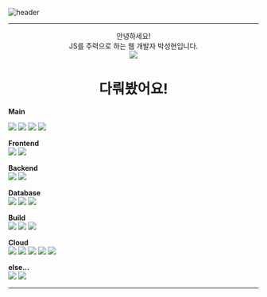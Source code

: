 ![header](https://capsule-render.vercel.app/api?type=waving&color=timeAuto&height=300&fontAlignY=40&&section=header&text=HELLO&desc=SEONG%20HYEON%20PARK&descAlignY=55&fontSize=80&animation=twinkling)
<hr />

<div align="center">안녕하세요!<br />JS를 주력으로 하는 웹 개발자 박성현입니다.<br />
<img src="https://img.shields.io/badge/Contact_Me-pshysd@kakao.com-FFCD00" /></div>

<h1 align="center">다뤄봤어요!</h1>

<b>Main</b><br />

<img src="https://img.shields.io/badge/node.js-339933?style=for-the-badge&logo=nodedotjs&logoColor=ffffff"><!-- NODE.JS -->
<img src="https://img.shields.io/badge/typescript-3178C6?style=for-the-badge&logo=typescript&logoColor=ffffff"><!-- TYPESCRIPT -->
<img src="https://img.shields.io/badge/express.js-000000?style=for-the-badge&logo=express&logoColor=ffffff"><!-- EXPRESS.JS -->
<img src="https://img.shields.io/badge/react-61DAFB?style=for-the-badge&logo=react&logoColor=ffffff"><!-- REACT -->

<b>Frontend</b><br />
<img src="https://img.shields.io/badge/SWR-000000?style=for-the-badge&logo=swr&logoColor=ffffff"><!-- SWR -->
<img src="https://img.shields.io/badge/Material UI-757575?style=for-the-badge&logo=materialdesign&logoColor=ffffff"><!-- MUI -->

<b>Backend</b><br />
<img src="https://img.shields.io/badge/sequelize-52B0E7?style=for-the-badge&logo=sequelize&logoColor=ffffff"><!-- SEQUELIZE -->
<img src="https://img.shields.io/badge/mongoose-47A248?style=for-the-badge&logo=mongodb&logoColor=ffffff"><!-- MONGOOSE -->

<b>Database</b><br />
<img src="https://img.shields.io/badge/mysql-4479A1?style=for-the-badge&logo=mysql&logoColor=ffffff"><!-- MYSQL -->
<img src="https://img.shields.io/badge/mongodb-47A248?style=for-the-badge&logo=mongodb&logoColor=ffffff"><!-- MONGODB -->
<img src="https://img.shields.io/badge/redis-DC382D?style=for-the-badge&logo=redis&logoColor=ffffff"><!-- REDIS -->

<b>Build</b><br />
<img src="https://img.shields.io/badge/webpack-8DD6F9?style=for-the-badge&logo=webpack&logoColor=ffffff"><!-- WEBPACK -->
<img src="https://img.shields.io/badge/docker-2496ED?style=for-the-badge&logo=docker&logoColor=ffffff"><!-- DOCKER -->
<img src="https://img.shields.io/badge/github actions-2088FF?style=for-the-badge&logo=githubactions&logoColor=ffffff"><!-- GITHUB ACTIONS -->

<b>Cloud</b><br />
<img src="https://img.shields.io/badge/ECS Fargate-FF9900?style=for-the-badge&logo=awsfargate&logoColor=ffffff"><!-- ECS Fargate -->
<img src="https://img.shields.io/badge/CLOUDFRONT-2496ED?style=for-the-badge&logo=docker&logoColor=ffffff"><!-- CLOUDFRONT -->
<img src="https://img.shields.io/badge/RDS-527FFF?style=for-the-badge&logo=amazonrds&logoColor=ffffff"><!-- RDS -->
<img src="https://img.shields.io/badge/s3-569A31?style=for-the-badge&logo=amazons3&logoColor=ffffff"><!-- S3 -->
<img src="https://img.shields.io/badge/route53-8C4FFF?style=for-the-badge&logo=amazonroute53&logoColor=ffffff"><!-- ROUTE53 -->

<b>else...</b><br />
<img src="https://img.shields.io/badge/slack-4A154B?style=for-the-badge&logo=slack&logoColor=ffffff"><!-- SLACK -->
<img src="https://img.shields.io/badge/obsidian-7C3AED?style=for-the-badge&logo=obsidian&logoColor=ffffff"><!-- OBSIDIAN -->
<hr />
    
</div>